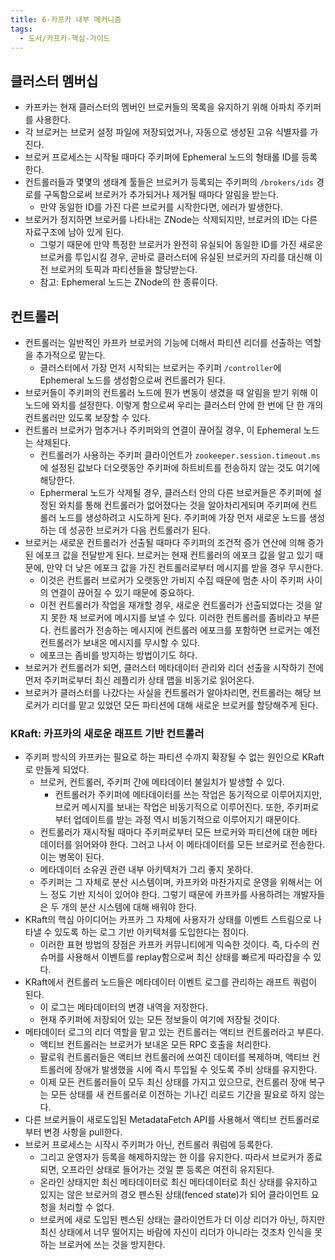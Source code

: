 ```yaml
---
title: 6-카프카 내부 메커니즘
tags:
  - 도서/카프카-핵심-가이드
---
```

## 클러스터 멤버십

- 카프카는 현재 클러스터의 멤버인 브로커들의 목록을 유지하기 위해 아파치 주키퍼를 사용한다.
- 각 브로커는 브로커 설정 파일에 저장되었거나, 자동으로 생성된 고유 식별자를 가진다.
- 브로커 프로세스는 시작될 때마다 주키퍼에 Ephemeral 노드의 형태롤 ID를 등록한다.
- 컨트롤러들과 몇몇의 생태계 툴들은 브로커가 등록되는 주키퍼의 `/brokers/ids` 경로를 구독함으로써 브로커가 추가되거나 제거될 때마다 알림을 받는다.
	- 만약 동일한 ID를 가진 다른 브로커를 시작한다면, 에러가 발생한다.
- 브로커가 정지하면 브로커를 나타내는 ZNode는 삭제되지만, 브로커의 ID는 다른 자료구조에 남아 있게 된다.
	- 그렇기 때문에 만약 특정한 브로커가 완전히 유실되어 동일한 ID를 가진 새로운 브로커를 투입시킬 경우, 곧바로 클러스터에 유실된 브로커의 자리를 대신해 이전 브로커의 토픽과 파티션들을 할당받는다.
	- 참고: Ephemeral 노드는 ZNode의 한 종류이다.

## 컨트롤러

- 컨트롤러는 일반적인 카프카 브로커의 기능에 더해서 파티션 리더를 선출하는 역할을 추가적으로 맡는다.
	- 클러스터에서 가장 먼저 시작되는 브로커는 주키퍼 `/controller`에 Ephemeral 노드를 생성함으로써 컨트롤러가 된다.
- 브로커들이 주키퍼의 컨트롤러 노드에 뭔가 변동이 생겼을 때 알림을 받기 위해 이 노드에 와치를 설정한다. 이렇게 함으로써 우리는 클러스터 안에 한 번에 단 한 개의 컨트롤러만 있도록 보장할 수 있다.
- 컨트롤러 브로커가 멈추거나 주키퍼와의 연결이 끊어질 경우, 이 Ephemeral 노드는 삭제된다.
	- 컨트롤러가 사용하는 주키퍼 클라이언트가 `zookeeper.session.timeout.ms`에 설정된 값보다 더오랫동안 주키퍼에 하트비트를 전송하지 않는 것도 여기에 해당한다.
	- Ephermeral 노드가 삭제될 경우, 클러스터 안의 다른 브로커들은 주키퍼에 설정된 와치를 통해 컨트롤러가 없어졌다는 것을 알아차리게되며 주키퍼에 컨트롤러 노드를 생성하려고 시도하게 된다. 주키퍼에 가장 먼저 새로운 노드를 생성하는 데 성공한 브로커가 다음 컨트롤러가 된다.
- 브로커는 새로운 컨트롤러가 선출될 때마다 주키퍼의 조건적 증가 연산에 의해 증가된 에포크 값을 전달받게 된다. 브로커는 현재 컨트롤러의 에포크 값을 알고 있기 때문에, 만약 더 낮은 에포크 값을 가진 컨트롤러로부터 메시지를 받을 경우 무시한다.
	- 이것은 컨트롤러 브로커가 오랫동안 가비지 수집 때문에 멈춘 사이 주키퍼 사이의 연결이 끊어질 수 있기 때문에 중요하다.
	- 이전 컨트롤러가 작업을 재개할 경우, 새로운 컨트롤러가 선출되었다는 것을 알지 못한 채 브로커에 메시지를 보낼 수 있다. 이러한 컨트롤러를 좀비라고 부른다. 컨트롤러가 전송하는 메시지에 컨트롤러 에포크를 포함하면 브로커는 예전 컨트롤러가 보내온 메시지를 무시할 수 있다.
	- 에포크는 좀비를 방지하는 방법이기도 하다.
- 브로커가 컨트롤러가 되면, 클러스터 메타데이터 관리와 리더 선출을 시작하기 전에 먼저 주키퍼로부터 최신 레플리카 상태 맵을 비동기로 읽어온다.
- 브로커가 클러스터를 나갔다는 사실을 컨트롤러가 알아차리면, 컨트롤러는 해당 브로커가 리더를 맡고 있었던 모든 파티션에 대해 새로운 브로커를 할당해주게 된다.

### KRaft: 카프카의 새로운 래프트 기반 컨트롤러

- 주키퍼 방식의 카프카는 필요로 하는 파티션 수까지 확장될 수 없는 원인으로 KRaft 로 만들게 되었다.
	- 브로커, 컨트롤러, 주키퍼 간에 메타데이터 불일치가 발생할 수 있다.
		- 컨트롤러가 주키퍼에 메타데이터를 쓰는 작업은 동기적으로 이루어지지만, 브로커 메시지를 보내는 작업은 비동기적으로 이루어진다. 또한, 주키퍼로부터 업데이트를 받는 과정 역시 비동기적으로 이루어지기 때문이다.
	- 컨트롤러가 재시작될 때마다 주키퍼로부터 모든 브로커와 파티션에 대한 메타데이터를 읽어와야 한다. 그러고 나서 이 메타데이터를 모든 브로커로 전송한다. 이는 병목이 된다.
	- 메타데이터 소유권 관련 내부 아키텍처가 그리 좋지 못하다.
	- 주키퍼는 그 자체로 분산 시스템이며, 카프카와 마찬가지로 운영을 위해서는 어느 정도 기반 지식이 있어야 한다. 그렇기 때문에 카프카를 사용하려는 개발자들은 두 개의 분산 시스템에 대해 배워야 한다.
- KRaft의 핵심 아이디어는 카프카 그 자체에 사용자가 상태를 이벤트 스트림으로 나타낼 수 있도록 하는 로그 기반 아키텍처를 도입한다는 점이다.
	- 이러한 표현 방법의 장점은 카프카 커뮤니티에게 익숙한 것이다. 즉, 다수의 컨슈머를 사용해서 이벤트를 replay함으로써 최신 상태를 빠르게 따라잡을 수 있다.
- KRaft에서 컨트롤러 노드들은 메타데이터 이벤트 로그를 관리하는 래프트 쿼럼이 된다.
	- 이 로그는 메타데이터의 변경 내역을 저장한다.
	- 현재 주키퍼에 저장되어 있는 모든 정보들이 여기에 저장될 것이다.
- 메타데이터 로그의 리더 역할을 맡고 있는 컨트롤러는 액티브 컨트롤러라고 부른다.
	- 액티브 컨트롤러는 브로커가 보내온 모든 RPC 호출을 처리한다.
	- 팔로워 컨트롤러들은 액티브 컨트롤러에 쓰여진 데이터를 복제하며, 액티브 컨트롤러에 장애가 발생했을 시에 즉시 투입될 수 잇도록 주비 상태를 유지한다.
	- 이제 모든 컨트롤러들이 모두 최신 상태를 가지고 있으므로, 컨트롤러 장애 복구는 모든 상태를 새 컨트롤러로 이전하는 기나긴 리로드 기간을 필요로 하지 않는다.
- 다른 브로커들이 새로도입된 MetadataFetch API를 사용해서 액티브 컨트롤러로부터 변경 사항을 pull한다.
- 브로커 프로세스는 시작시 주키퍼가 아닌, 컨트롤러 쿼럼에 등록한다.
	- 그리고 운영자가 등록을 해제하지않는 한 이를 유지한다. 따라서 브로커가 종료되면, 오프라인 상태로 들어가는 것일 뿐 등록은 여전히 유지된다.
	- 온라인 상태지만 최신 메타데이터로 최신 메타데이터로 최신 상태를 유지하고 있지는 않은 브로커의 경오 펜스된 상태(fenced state)가 되어 클라이언트 요청을 처리할 수 없다.
	- 브로커에 새로 도입된 펜스된 상태는 클라이언트가 더 이상 리더가 아닌, 하지만 최신 상태에서 너무 떨어지는 바람에 자신이 리더가 아니라는 것조차 인식을 못 하는 브로커에 쓰는 것을 방지한다.
